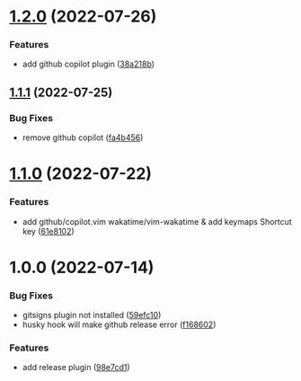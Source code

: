 # [1.2.0](https://github.com/busyhe/nvim/compare/v1.1.1...v1.2.0) (2022-07-26)


### Features

* add github copilot plugin ([38a218b](https://github.com/busyhe/nvim/commit/38a218bee5a968811e66fec7a430b40ba7fa825c))

## [1.1.1](https://github.com/busyhe/nvim/compare/v1.1.0...v1.1.1) (2022-07-25)


### Bug Fixes

* remove github copilot ([fa4b456](https://github.com/busyhe/nvim/commit/fa4b456a0804b6588ee72d5a2190ce724c219e5c))

# [1.1.0](https://github.com/busyhe/nvim/compare/v1.0.0...v1.1.0) (2022-07-22)


### Features

* add github/copilot.vim wakatime/vim-wakatime & add keymaps Shortcut key ([61e8102](https://github.com/busyhe/nvim/commit/61e81022edf2d8a6361b424569037ad45692df9b))

# 1.0.0 (2022-07-14)


### Bug Fixes

* gitsigns plugin not installed ([59efc10](https://github.com/busyhe/nvim/commit/59efc10f89b38feafabfbb6adc8d35c908cbb7fd))
* husky hook will make github release error ([f168602](https://github.com/busyhe/nvim/commit/f168602a8ab48b4259079b439e5baf3866f2f858))


### Features

* add release plugin ([98e7cd1](https://github.com/busyhe/nvim/commit/98e7cd17b1b8b2d8ef5613f79b83bac31cd5329d))
